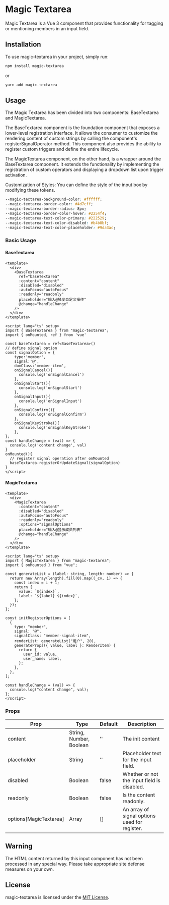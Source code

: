 # Magic Textarea

Magic Textarea is a Vue 3 component that provides functionality for tagging or mentioning members in an input field.

## Installation

To use magic-textarea in your project, simply run:

```bash
npm install magic-textarea
```

or

```bash
yarn add magic-textarea
```

## Usage

The Magic Textarea has been divided into two components: BaseTextarea and MagicTextarea.

The BaseTextarea component is the foundation component that exposes a lower-level registration interface. It allows the consumer to customize the rendering content of custom strings by calling the component's registerSignalOperator method. This component also provides the ability to register custom triggers and define the entire lifecycle.

The MagicTextarea component, on the other hand, is a wrapper around the BaseTextarea component. It extends the functionality by implementing the registration of custom operators and displaying a dropdown list upon trigger activation.

Customization of Styles: You can define the style of the input box by modifying these tokens.

```css
--magic-textarea-background-color: #ffffff;
--magic-textarea-border-color: #4d7cff;
--magic-textarea-border-radius: 8px;
--magic-textarea-border-color-hover: #2254f4;
--magic-textarea-text-color-primary: #222529;
--magic-textarea-text-color-disabled: #b4b8bf;
--magic-textarea-text-color-placeholder: #9da3ac;
```

### Basic Usage

#### BaseTextarea

```vue
<template>
  <div>
    <BaseTextarea
      ref="baseTextarea"
      :content="content"
      :disabled="disabled"
      :autoFocus="autoFocus"
      :readonly="readonly"
      placeholder="输入@触发自定义操作"
      @change="handleChange"
    />
  </div>
</template>

<script lang="ts" setup>
import { BaseTextarea } from "magic-textarea";
import { onMounted, ref } from 'vue'

const baseTextarea = ref<BaseTextarea>()
// define signal option
const signalOption = {
    type:'member',
    signal:'@',
    domClass:'member-item',
    onSignalCancel(){
      console.log('onSignalCancel')
    },
    onSignalStart(){
      console.log('onSignalStart')
    },
    onSignalInput(){
      console.log('onSignalInput')
    },
    onSignalConfirm(){
      console.log('onSignalConfirm')
    },
    onSignalKeyStroke(){
      console.log('onSignalKeyStroke')
    },
};
const handleChange = (val) => {
  console.log('content change', val)
}
onMounted(){
  // register signal operation after onMounted
  baseTextarea.registerOrUpdateSignal(signalOption)
}
</script>
```

#### MagicTextarea

```vue
<template>
  <div>
    <MagicTextarea
      :content="content"
      :disabled="disabled"
      :autoFocus="autoFocus"
      :readonly="readonly"
      :options="signalOptions"
      placeholder="输入@显示成员列表"
      @change="handleChange"
    />
  </div>
</template>

<script lang="ts" setup>
import { MagicTextarea } from "magic-textarea";
import { onMounted } from "vue";

const generateList = (label: string, length: number) => {
  return new Array(length).fill(0).map((_cv, i) => {
    const index = i + 1;
    return {
      value: `${index}`,
      label: `${label} ${index}`,
    };
  });
};

const initRegisterOptions = [
  {
    type: "member",
    signal: "@",
    signalClass: "member-signal-item",
    renderList: generateList("用户", 20),
    generateProps({ value, label }: RenderItem) {
      return {
        user_id: value,
        user_name: label,
      };
    },
  },
];

const handleChange = (val) => {
  console.log("content change", val);
};
</script>
```

### Props

| Prop                   | Type                    | Default | Description                                   |
| ---------------------- | ----------------------- | ------- | --------------------------------------------- |
| content                | String, Number, Boolean | ''      | The init content                              |
| placeholder            | String                  | ''      | Placeholder text for the input field.         |
| disabled               | Boolean                 | false   | Whether or not the input field is disabled.   |
| readonly               | Boolean                 | false   | Is the content readonly.                      |
| options[MagicTextarea] | Array                   | []      | An array of signal options used for register. |

## Warning

The HTML content returned by this input component has not been processed in any special way. Please take appropriate site defense measures on your own.

## License

magic-textarea is licensed under the [MIT License](https://opensource.org/licenses/MIT).
